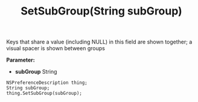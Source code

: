 ﻿---
uid: crmscript_ref_NSPreferenceDescription_SetSubGroup
title: SetSubGroup(String subGroup)
intellisense: NSPreferenceDescription.SetSubGroup
keywords: NSPreferenceDescription, GetSubGroup
so.topic: reference
---

Keys that share a value (including NULL) in this field are shown together; a visual spacer is shown between groups

**Parameter:** 
 - **subGroup** String

```crmscript
NSPreferenceDescription thing;
String subGroup;
thing.SetSubGroup(subGroup);
```

